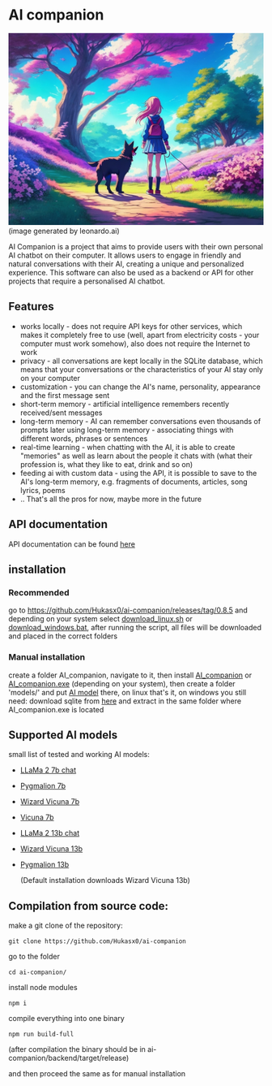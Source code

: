 # AI companion
![logo](https://raw.githubusercontent.com/Hukasx0/ai-companion/main/public/ai_companion_logo.jpg)
(image generated by leonardo.ai)

AI Companion is a project that aims to provide users with their own personal AI chatbot on their computer. It allows users to engage in friendly and natural conversations with their AI, creating a unique and personalized experience.
This software can also be used as a backend or API for other projects that require a personalised AI chatbot.

## Features
- works locally - does not require API keys for other services, which makes it completely free to use (well, apart from electricity costs - your computer must work somehow), also does not require the Internet to work
- privacy - all conversations are kept locally in the SQLite database, which means that your conversations or the characteristics of your AI stay only on your computer
- customization - you can change the AI's name, personality, appearance and the first message sent
- short-term memory - artificial intelligence remembers recently received/sent messages
- long-term memory - AI can remember conversations even thousands of prompts later using long-term memory - associating things with different words, phrases or sentences
- real-time learning - when chatting with the AI, it is able to create "memories" as well as learn about the people it chats with (what their profession is, what they like to eat, drink and so on)
- feeding ai with custom data - using the API, it is possible to save to the AI's long-term memory, e.g. fragments of documents, articles, song lyrics, poems
- .. That's all the pros for now, maybe more in the future

## API documentation
API documentation can be found [here](https://github.com/Hukasx0/ai-companion/blob/main/docs/api_docs.md)

## installation

### Recommended
go to https://github.com/Hukasx0/ai-companion/releases/tag/0.8.5
and depending on your system select [download_linux.sh](https://github.com/Hukasx0/ai-companion/releases/download/0.8.5/download_linux.sh) or [download_windows.bat](https://github.com/Hukasx0/ai-companion/releases/download/0.8.5/download_windows.bat), after running the script, all files will be downloaded and placed in the correct folders

### Manual installation
create a folder AI_companion, navigate to it, then install [AI_companion](https://github.com/Hukasx0/ai-companion/releases/download/0.8.5/AI_companion) or [AI_companion.exe](https://github.com/Hukasx0/ai-companion/releases/download/0.8.5/AI_companion.exe) (depending on your system), then create a folder 'models/' and put [AI model](#supported-ai-models) there,
on linux that's it, on windows you still need:
download sqlite from [here](https://www.sqlite.org/2023/sqlite-dll-win64-x64-3420000.zip)
and extract in the same folder where AI_companion.exe is located

## Supported AI models
small list of tested and working AI models:
- [LLaMa 2 7b chat](https://huggingface.co/TheBloke/Llama-2-7B-Chat-GGML)
- [Pygmalion 7b](https://huggingface.co/TehVenom/Pygmalion-7b-4bit-Q4_1-GGML)
- [Wizard Vicuna 7b](https://huggingface.co/TheBloke/Wizard-Vicuna-7B-Uncensored-GGML)
- [Vicuna 7b](https://huggingface.co/TheBloke/vicuna-7B-v1.3-GGML)
- [LLaMa 2 13b chat](https://huggingface.co/TheBloke/Llama-2-13B-chat-GGML)
- [Wizard Vicuna 13b](https://huggingface.co/TheBloke/Wizard-Vicuna-13B-Uncensored-SuperHOT-8K-GGML)
- [Pygmalion 13b](https://huggingface.co/TheBloke/Pygmalion-13B-SuperHOT-8K-GGML)

  (Default installation downloads Wizard Vicuna 13b)

## Compilation from source code:
make a git clone of the repository:
```
git clone https://github.com/Hukasx0/ai-companion
```
go to the folder
```
cd ai-companion/
```
install node modules
```
npm i
```
compile everything into one binary
```
npm run build-full
```
(after compilation the binary should be in ai-companion/backend/target/release)

and then proceed the same as for manual installation
